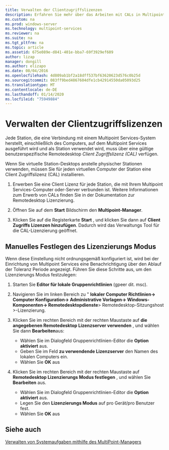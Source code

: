 ```yaml
---
title: Verwalten der Clientzugriffslizenzen
description: Erfahren Sie mehr über das Arbeiten mit CALs in Multipoint Services
ms.custom: na
ms.prod: windows-server
ms.technology: multipoint-services
ms.reviewer: na
ms.suite: na
ms.tgt_pltfrm: na
ms.topic: article
ms.assetid: 675e089e-d841-401e-bba7-69f3929ef609
author: lizap
manager: dongill
ms.author: elizapo
ms.date: 08/04/2016
ms.openlocfilehash: 4d809ab1bf2a18dff537bf63620623d576c0b25d
ms.sourcegitcommit: 083ff9bed4867604dfe1cb42914550da05093d25
ms.translationtype: MT
ms.contentlocale: de-DE
ms.lasthandoff: 01/14/2020
ms.locfileid: "75949884"
---
```

# <a name="manage-client-access-licenses"></a>Verwalten der Clientzugriffslizenzen
Jede Station, die eine Verbindung mit einem Multipoint Services-System herstellt, einschließlich des Computers, auf dem Multipoint Services ausgeführt wird und als Station verwendet wird, muss über eine gültige benutzerspezifische Remotedesktop *Client Zugriffslizenz (CAL)* verfügen.

Wenn Sie virtuelle Station-Desktops anstelle physischer Stationen verwenden, müssen Sie für jeden virtuellen Computer der Station eine Client Zugriffslizenz (CAL) installieren.  
  
1.  Erwerben Sie eine Client Lizenz für jede Station, die mit Ihrem Multipoint Services-Computer oder-Server verbunden ist. Weitere Informationen zum Erwerb von CALs finden Sie in der Dokumentation zur Remotedesktop Lizenzierung. 

2.  Öffnen Sie auf dem **Start** Bildschirm den **Multipoint-Manager**.  
  
3.  Klicken Sie auf die Registerkarte **Start** , und klicken Sie dann auf **Client Zugriffs Lizenzen hinzufügen**.  Dadurch wird das Verwaltungs Tool für die CAL-Lizenzierung geöffnet.

## <a name="set-the-licensing-mode-manually"></a>Manuelles Festlegen des Lizenzierungs Modus
Wenn diese Einstellung nicht ordnungsgemäß konfiguriert ist, wird bei der Einrichtung von Multipoint Services eine Benachrichtigung über den Ablauf der Toleranz Periode angezeigt. Führen Sie diese Schritte aus, um den Lizenzierungs Modus festzulegen:

1. Starten Sie **Editor für lokale Gruppenrichtlinien** (gpeer dit. msc).

2. Navigieren Sie im linken Bereich zu " **lokaler Computer Richtlinien-> Computer Konfiguration-> Administrative Vorlagen-> Windows-Komponenten-> Remotedesktopdienste**> Remotedesktop-Sitzungshost >-Lizenzierung.

3. Klicken Sie im rechten Bereich mit der rechten Maustaste auf **die angegebenen Remotedesktop Lizenzserver verwenden** , und wählen Sie dann **Bearbeiten**aus:
   - Wählen Sie im Dialogfeld Gruppenrichtlinien-Editor die **Option aktiviert** aus.
   - Geben Sie im Feld **zu verwendende Lizenzserver** den Namen des lokalen Computers ein.
   - Wählen Sie **OK** aus
  
4. Klicken Sie im rechten Bereich mit der rechten Maustaste auf **Remotedesktop Lizenzierungs Modus festlegen** , und wählen Sie **Bearbeiten** aus.
   - Wählen Sie im Dialogfeld Gruppenrichtlinien-Editor die **Option aktiviert** aus.
   - Legen Sie den **Lizenzierungs Modus** auf pro Gerät/pro Benutzer fest.
   - Wählen Sie **OK** aus 

  
## <a name="see-also"></a>Siehe auch  
[Verwalten von Systemaufgaben mithilfe des MultiPoint-Managers](Manage-System-Tasks-Using-MultiPoint-Manager.md)
